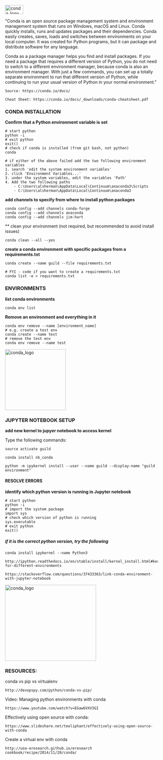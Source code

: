 ﻿
<img src="https://github.com/Alexjmsherman/ml_guild/blob/master/raw_data/images/conda_logo.png" alt="conda_logo" width="60px" height="30" />


"Conda is an open source package management system and environment management system that runs on Windows, macOS and Linux. Conda quickly installs, runs and updates packages and their dependencies. Conda easily creates, saves, loads and switches between environments on your local computer. It was created for Python programs, but it can package and distribute software for any language.

Conda as a package manager helps you find and install packages. If you need a package that requires a different version of Python, you do not need to switch to a different environment manager, because conda is also an environment manager. With just a few commands, you can set up a totally separate environment to run that different version of Python, while continuing to run your usual version of Python in your normal environment."

	Source: https://conda.io/docs/

	Cheat Sheet: https://conda.io/docs/_downloads/conda-cheatsheet.pdf


### CONDA INSTALLATION
**Confirm that a Python environment variable is set**

	# start python
	python -i
	# exit python
	exit()
	# check if conda is installed (from git bash, not python)
	conda

	# if either of the above failed add the two following environment variables
	1. search 'edit the system environment variables'
	2. click 'Environment Variables...'
	3. under the system variables, edit the variables 'Path'
	4. Add the two following paths
		- C:\Users\alsherman\AppData\Local\Continuum\anaconda3\Scripts
		- C:\Users\alsherman\AppData\Local\Continuum\anaconda3

**add channels to specify from where to install python packages**

	conda config --add channels conda-forge
	conda config --add channels anaconda
	conda config --add channels jim-hart

** clean your environment (not required, but recommended to avoid install issues)

	conda clean --all --yes

**create a conda environment with specific packages from a requirements.txt**

	conda create --name guild --file requirements.txt

	# FYI - code if you want to create a requirements.txt
	conda list -e > requirements.txt


### ENVIRONMENTS
**list conda environments**

	conda env list

**Remove an environment and everything in it**

	conda env remove --name [environment_name]
	# e.g. create a test env
	conda create --name test
	# remove the test env
	conda env remove --name test

<img src="https://github.com/Alexjmsherman/ml_guild/blob/master/raw_data/images/conda_envs.png" alt="conda_logo" width="200" height="200" />


### JUPYTER NOTEBOOK SETUP
**add new kernel to jupyer notebook to access kernel**

Type the following commands:

	source activate guild
		
	conda install nb_conda
		
	python -m ipykernel install --user --name guild --display-name "guild environment"

#### RESOLVE ERRORS
**identify which python version is running in Jupyter notebook**

	# start python
	python -i
	# import the system package
	import sys
	# check which version of python is running
	sys.executable
	# exit python
	exit()

##### if it is the correct python version, try the following
	conda install ipykernel --name Python3

	http://ipython.readthedocs.io/en/stable/install/kernel_install.html#kernels-for-different-environments
	
	https://stackoverflow.com/questions/37433363/link-conda-environment-with-jupyter-notebook


<img src="https://github.com/Alexjmsherman/ml_guild/blob/master/raw_data/images/conda_stack.png" alt="conda_logo" width="300" height="250" />


### RESOURCES:
conda vs pip vs virtualenv

	http://devopspy.com/python/conda-vs-pip/

Video: Managing python environments with conda

	https://www.youtube.com/watch?v=EGaw6VXV3GI

Effectively using open source with conda: 

	https://www.slideshare.net/teoliphant/effectively-using-open-source-with-conda

Create a virtual env with conda

	http://uoa-eresearch.github.io/eresearch cookbook/recipe/2014/11/20/conda/